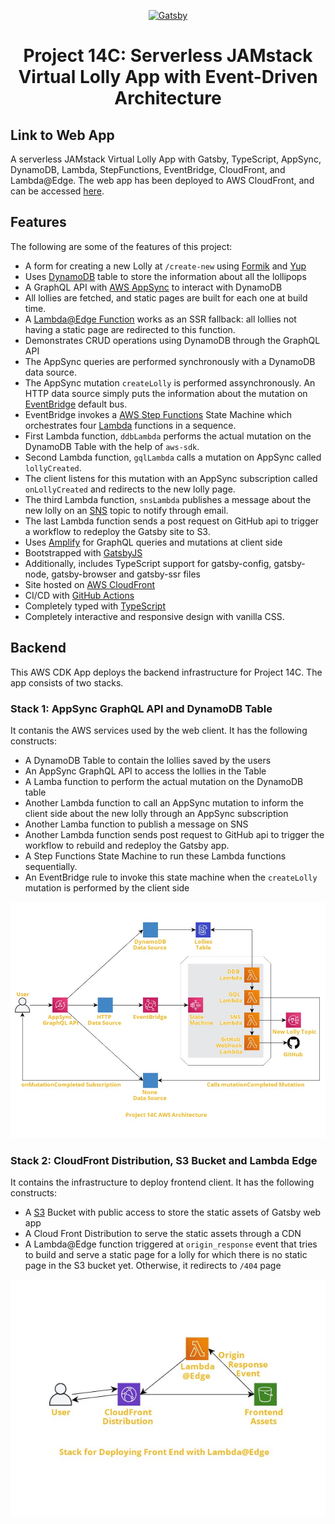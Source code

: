 <p align="center">
  <a href="https://www.gatsbyjs.com">
    <img alt="Gatsby" src="https://www.gatsbyjs.com/Gatsby-Monogram.svg" width="60" />
  </a>
</p>
<h1 align="center">
  Project 14C: Serverless JAMstack Virtual Lolly App with Event-Driven Architecture
</h1>

## Link to Web App

A serverless JAMstack Virtual Lolly App with Gatsby, TypeScript, AppSync, DynamoDB, Lambda, StepFunctions, EventBridge, CloudFront, and Lambda@Edge. The web app has been deployed to AWS CloudFront, and can be accessed [here](https://dfloplqh4uaf7.cloudfront.net).

## Features

The following are some of the features of this project:

- A form for creating a new Lolly at `/create-new` using [Formik](https://formik.org/docs/overview) and [Yup](https://github.com/jquense/yup)
- Uses [DynamoDB](https://aws.amazon.com/dynamodb/) table to store the information about all the lollipops
- A GraphQL API with [AWS AppSync](https://aws.amazon.com/appsync/) to interact with DynamoDB
- All lollies are fetched, and static pages are built for each one at build time.
- A [Lambda@Edge Function](https://aws.amazon.com/lambda/edge/) works as an SSR fallback: all lollies not having a static page are redirected to this function.
- Demonstrates CRUD operations using DynamoDB through the GraphQL API
- The AppSync queries are performed synchronously with a DynamoDB data source.
- The AppSync mutation `createLolly` is performed assynchronously. An HTTP data source simply puts the information about the mutation on [EventBridge](https://aws.amazon.com/eventbridge/) default bus.
- EventBridge invokes a [AWS Step Functions](https://aws.amazon.com/step-functions/) State Machine which orchestrates four [Lambda](https://aws.amazon.com/lambda/) functions in a sequence.
- First Lambda function, `ddbLambda` performs the actual mutation on the DynamoDB Table with the help of `aws-sdk`.
- Second Lambda function, `gqlLambda` calls a mutation on AppSync called `lollyCreated`.
- The client listens for this mutation with an AppSync subscription called `onLollyCreated` and redirects to the new lolly page.
- The third Lambda function, `snsLambda` publishes a message about the new lolly on an [SNS](https://aws.amazon.com/sns/) topic to notify through email.
- The last Lambda function sends a post request on GitHub api to trigger a workflow to redeploy the Gatsby site to S3.
- Uses [Amplify](https://amplify.com/) for GraphQL queries and mutations at client side
- Bootstrapped with [GatsbyJS](https://www.gatsbyjs.com/)
- Additionally, includes TypeScript support for gatsby-config, gatsby-node, gatsby-browser and gatsby-ssr files
- Site hosted on [AWS CloudFront](https://aws.amazon.com/cloudfront/)
- CI/CD with [GitHub Actions](https://docs.github.com/en/actions)
- Completely typed with [TypeScript](https://www.typescriptlang.org/)
- Completely interactive and responsive design with vanilla CSS.

## Backend

This AWS CDK App deploys the backend infrastructure for Project 14C. The app consists of two stacks.

### Stack 1: AppSync GraphQL API and DynamoDB Table

It contanis the AWS services used by the web client. It has the following constructs:

- A DynamoDB Table to contain the lollies saved by the users
- An AppSync GraphQL API to access the lollies in the Table
- A Lamba function to perform the actual mutation on the DynamoDB table
- Another Lambda function to call an AppSync mutation to inform the client side about the new lolly through an AppSync subscription
- Another Lamba function to publish a message on SNS
- Another Lambda function sends post request to GitHub api to trigger the workflow to rebuild and redeploy the Gatsby app.
- A Step Functions State Machine to run these Lambda functions sequentially.
- An EventBridge rule to invoke this state machine when the `createLolly` mutation is performed by the client side

<p align="center">
  <img alt="Architecture Diagram" src="./backend/P14c AWS Architecture.jpg" />
</p>

### Stack 2: CloudFront Distribution, S3 Bucket and Lambda Edge

It contains the infrastructure to deploy frontend client. It has the following constructs:

- A [S3](https://aws.amazon.com/s3/) Bucket with public access to store the static assets of Gatsby web app
- A Cloud Front Distribution to serve the static assets through a CDN
- A Lambda@Edge function triggered at `origin_response` event that tries to build and serve a static page for a lolly for which there is no static page in the S3 bucket yet. Otherwise, it redirects to `/404` page

<p align="center">
  <img alt="Architecture Diagram" src="./backend/CloudFront Distribution Stack with Lambda@Edge.jpg" />
</p>
